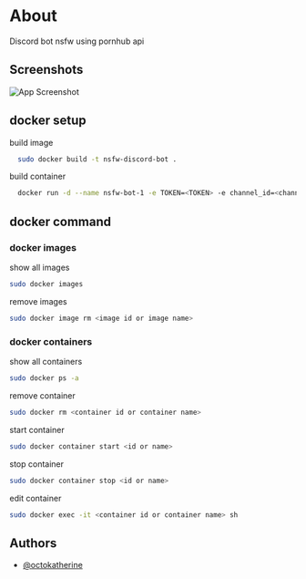
# About

Discord bot nsfw using pornhub api 

## Screenshots

![App Screenshot](https://i.imgur.com/FjFi8wK.png)

## docker setup

build image

```bash
  sudo docker build -t nsfw-discord-bot .
```

build container

```bash
  docker run -d --name nsfw-bot-1 -e TOKEN=<TOKEN> -e channel_id=<channel id> -e roleid=<role id> nsfw-discord-bot
```


## docker command

### docker images

show all images

```bash
sudo docker images
```

remove images


```bash
sudo docker image rm <image id or image name>
```

### docker containers

show all containers

```bash
sudo docker ps -a
```

remove container

```bash
sudo docker rm <container id or container name>
```

start container

```bash
sudo docker container start <id or name>
```
stop container

```bash
sudo docker container stop <id or name>
```
edit container

```bash
sudo docker exec -it <container id or container name> sh
```

## Authors

- [@octokatherine](https://github.com/m3lesh)